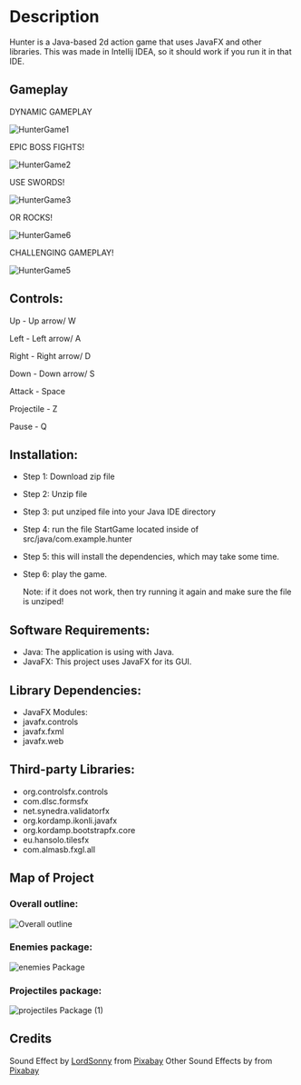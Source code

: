 # Description
Hunter is a Java-based 2d action game that uses JavaFX and other libraries. This was made in Intellij IDEA, so
it should work if you run it in that IDE.

## Gameplay

DYNAMIC GAMEPLAY

![HunterGame1](https://github.com/CameronWatson5/Hunter/assets/145788750/12622adc-eaae-4bf0-abab-3d51679ad4b1)

EPIC BOSS FIGHTS!

![HunterGame2](https://github.com/CameronWatson5/Hunter/assets/145788750/b76d153d-e493-4995-94f3-1983682eac8a)

USE SWORDS!

![HunterGame3](https://github.com/CameronWatson5/Hunter/assets/145788750/0ba56260-f5ed-4167-8e52-05460a1d8542)

OR ROCKS!

![HunterGame6](https://github.com/CameronWatson5/Hunter/assets/145788750/9d8b4e88-4c11-4cc4-8e0f-23ef22e286af)

CHALLENGING GAMEPLAY!

![HunterGame5](https://github.com/CameronWatson5/Hunter/assets/145788750/032ab093-f461-49af-be2e-453b53487dcc)

## Controls:

Up - Up arrow/ W

Left - Left arrow/ A

Right - Right arrow/ D

Down - Down arrow/ S

Attack - Space

Projectile - Z

Pause - Q

## Installation:
 - Step 1: Download zip file
 - Step 2: Unzip file
 - Step 3: put unziped file into your Java IDE directory
 - Step 4: run the file StartGame located inside of src/java/com.example.hunter
 - Step 5: this will install the dependencies, which may take some time.
 - Step 6: play the game.

   Note: if it does not work, then try running it again and make sure the file is unziped!

## Software Requirements:
- Java: The application is using with Java.
- JavaFX: This project uses JavaFX for its GUI.

## Library Dependencies:
- JavaFX Modules:
- javafx.controls
- javafx.fxml
- javafx.web

## Third-party Libraries:
- org.controlsfx.controls 
- com.dlsc.formsfx 
- net.synedra.validatorfx 
- org.kordamp.ikonli.javafx 
- org.kordamp.bootstrapfx.core 
- eu.hansolo.tilesfx 
- com.almasb.fxgl.all 
## Map of Project
### Overall outline:
![Overall outline](https://github.com/CameronWatson5/Hunter/assets/145788750/9b942be1-f74c-4d65-9d26-7ad628147a1c)
### Enemies package:
![enemies Package](https://github.com/CameronWatson5/Hunter/assets/145788750/c92af398-1485-4102-84a3-f93a12fb7908)
### Projectiles package:
![projectiles Package (1)](https://github.com/CameronWatson5/Hunter/assets/145788750/06fe9971-2889-4ffd-b12d-e1b6dcee834c)
## Credits
Sound Effect by <a href="https://pixabay.com/users/lordsonny-38439655/?utm_source=link-attribution&utm_medium=referral&utm_campaign=music&utm_content=184891">LordSonny</a> from <a href="https://pixabay.com//?utm_source=link-attribution&utm_medium=referral&utm_campaign=music&utm_content=184891">Pixabay</a>
Other Sound Effects by from <a href="https://pixabay.com//?utm_source=link-attribution&utm_medium=referral&utm_campaign=music&utm_content=184891">Pixabay</a>



